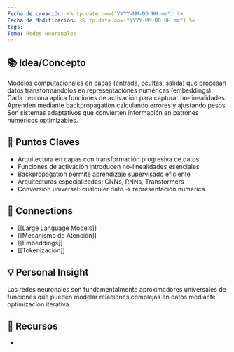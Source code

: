 ```yaml
---
Fecha de creación: <% tp.date.now("YYYY-MM-DD HH:mm") %>
Fecha de Modificación: <% tp.date.now("YYYY-MM-DD HH:mm") %>
tags: 
Tema: Redes Neuronales
---
```


## 📚 Idea/Concepto 
Modelos computacionales en capas (entrada, ocultas, salida) que procesan datos transformándolos en representaciones numéricas (embeddings). Cada neurona aplica funciones de activación para capturar no-linealidades. Aprenden mediante backpropagation calculando errores y ajustando pesos. Son sistemas adaptativos que convierten información en patrones numéricos optimizables.

## 📌 Puntos Claves
- Arquitectura en capas con transformación progresiva de datos
- Funciones de activación introducen no-linealidades esenciales
- Backpropagation permite aprendizaje supervisado eficiente
- Arquitecturas especializadas: CNNs, RNNs, Transformers
- Conversión universal: cualquier dato → representación numérica

## 🔗 Connections
- [[Large Language Models]]
- [[Mecanismo de Atención]]
- [[Embeddings]]
- [[Tokenización]]

## 💡 Personal Insight
Las redes neuronales son fundamentalmente aproximadores universales de funciones que pueden modelar relaciones complejas en datos mediante optimización iterativa.

## 🧾 Recursos
-